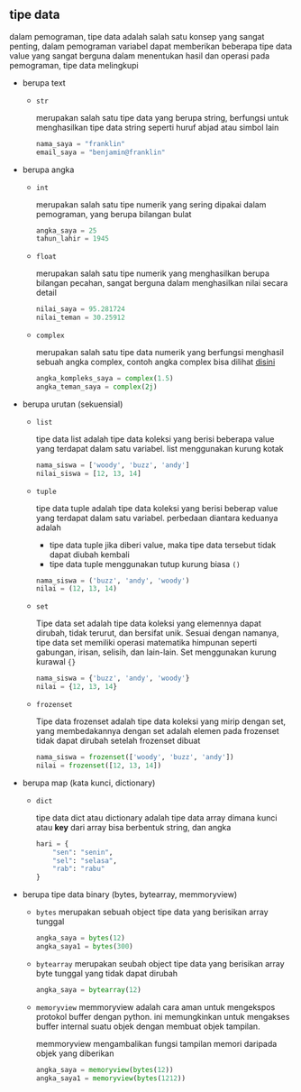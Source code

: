## tipe data

dalam pemograman, tipe data adalah salah satu konsep yang sangat penting, dalam pemograman variabel dapat memberikan beberapa tipe data value yang sangat berguna dalam menentukan hasil dan operasi pada pemograman, tipe data melingkupi

- berupa text
    
    - ``str``

        merupakan salah satu tipe data yang berupa string, berfungsi untuk menghasilkan tipe data string seperti huruf abjad atau simbol lain
        ```python
        nama_saya = "franklin"
        email_saya = "benjamin@franklin"
        ```

- berupa angka

    - ``int``

        merupakan salah satu tipe numerik yang sering dipakai dalam pemograman, yang berupa bilangan bulat
        ```python
        angka_saya = 25
        tahun_lahir = 1945
        ```

    - ``float``

        merupakan salah satu tipe numerik yang menghasilkan berupa bilangan pecahan, sangat berguna dalam menghasilkan nilai secara detail
        ```python
        nilai_saya = 95.281724
        nilai_teman = 30.25912
        ```

    - ``complex``

        merupakan salah satu tipe data numerik yang berfungsi menghasil sebuah angka complex, contoh angka complex bisa dilihat [disini](https://id.wikipedia.org/wiki/Bilangan_kompleks)
        ```python
        angka_kompleks_saya = complex(1.5)
        angka_teman_saya = complex(2j)
        ```
    
- berupa urutan (sekuensial)

    - ``list``

        tipe data list adalah tipe data koleksi yang berisi beberapa value yang terdapat dalam satu variabel. list menggunakan kurung kotak
        ```python
        nama_siswa = ['woody', 'buzz', 'andy']
        nilai_siswa = [12, 13, 14]
        ```

    - ``tuple``

        tipe data tuple adalah tipe data koleksi yang berisi beberap value yang terdapat dalam satu variabel. perbedaan diantara keduanya adalah
        
        - tipe data tuple jika diberi value, maka tipe data tersebut tidak dapat diubah kembali
        - tipe data tuple menggunakan tutup kurung biasa ``()``
        
        ```python
        nama_siswa = ('buzz', 'andy', 'woody')
        nilai = (12, 13, 14)
        ```

    - ``set``

        Tipe data set adalah tipe data koleksi yang elemennya dapat dirubah, tidak terurut, dan bersifat unik. Sesuai dengan namanya, tipe data set memiliki operasi matematika himpunan seperti gabungan, irisan, selisih, dan lain-lain. Set menggunakan kurung kurawal ``{}``

        ```python
        nama_siswa = {'buzz', 'andy', 'woody'}
        nilai = {12, 13, 14}
        ```

    - ``frozenset``
        
        Tipe data frozenset adalah tipe data koleksi yang mirip dengan set, yang membedakannya dengan set adalah elemen pada frozenset tidak dapat dirubah setelah frozenset dibuat

        ```python
        nama_siswa = frozenset(['woody', 'buzz', 'andy'])
        nilai = frozenset([12, 13, 14])
        ```

- berupa map (kata kunci, dictionary)

    - ``dict``

        tipe data dict  atau dictionary adalah tipe data array dimana kunci atau __key__ dari array bisa berbentuk string, dan angka
        ```python
        hari = {
            "sen": "senin",
            "sel": "selasa",
            "rab": "rabu"
        }
        ```

- berupa tipe data binary (bytes, bytearray, memmoryview)

    - ``bytes``
        merupakan sebuah object tipe data yang berisikan array tunggal
        ```python
        angka_saya = bytes(12)
        angka_saya1 = bytes(300)
        ```
    
    - ``bytearray``
        merupakan seubah object tipe data yang berisikan array byte tunggal yang tidak dapat dirubah
        ```python
        angka_saya = bytearray(12)
        ```
    
    - ``memoryview``
        memmoryview adalah cara aman untuk mengekspos protokol buffer dengan python. ini memungkinkan untuk mengakses buffer internal suatu objek dengan membuat objek tampilan.

        memmoryview mengambalikan fungsi tampilan memori daripada objek yang diberikan
        ```python
        angka_saya = memoryview(bytes(12))
        angka_saya1 = memoryview(bytes(1212))
        ```
